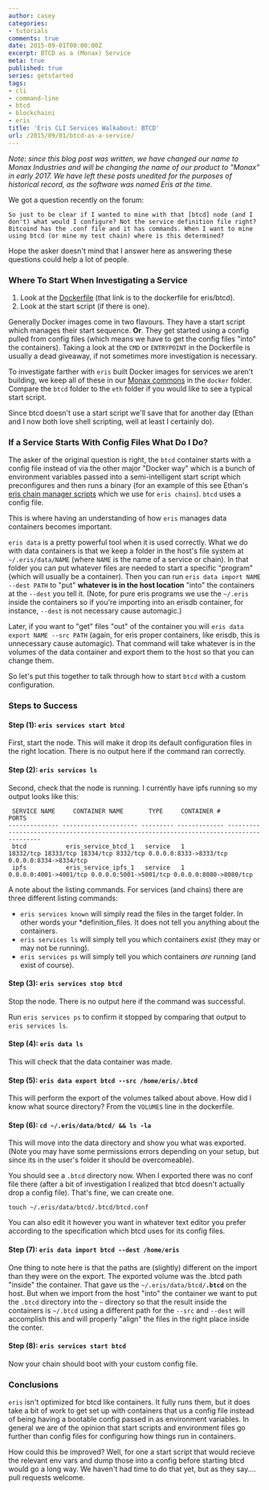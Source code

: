 ```yaml
---
author: casey
categories:
- tutorials
comments: true
date: 2015-09-01T00:00:00Z
excerpt: BTCD as a (Monax) Service
meta: true
published: true
series: getstarted
tags:
- cli
- command-line
- btcd
- blockchaini
- eris
title: 'Eris CLI Services Walkabout: BTCD'
url: /2015/09/01/btcd-as-a-service/
---
```


<div class="note">
	<em>Note: since this blog post was written, we have changed our name to Monax Industries and will be changing the name of our product to "Monax" in early 2017. We have left these posts unedited for the purposes of historical record, as the software was named Eris at the time.</em>
</div>

We got a question recently on the forum:

```
So just to be clear if I wanted to mine with that [btcd] node (and I don't) what would I configure? Not the service definition file right? Bitcoind has the .conf file and it has commands. When I want to mine using btcd (or mine my test chain) where is this determined?
```

Hope the asker doesn't mind that I answer here as answering these questions could help a lot of people.

### Where To Start When Investigating a Service

1. Look at the [Dockerfile](https://github.com/monax/common/blob/master/docker/btcd/Dockerfile) (that link is to the dockerfile for eris/btcd).
2. Look at the start script (if there is one).

Generally Docker images come in two flavours. They have a start script which manages their start sequence. **Or**. They get started using a config pulled from config files (which means we have to get the config files "into" the containers). Taking a look at the `CMD` or `ENTRYPOINT` in the Dockerfile is usually a dead giveaway, if not sometimes more investigation is necessary.

To investigate farther with `eris` built Docker images for services we aren't building, we keep all of these in our [Monax commons](https://github.com/monax/common/) in the `docker` folder. Compare the `btcd` folder to the `eth` folder if you would like to see a typical start script.

Since btcd doesn't use a start script we'll save that for another day (Ethan and I now both love shell scripting, well at least I certainly do).

### If a Service Starts With Config Files What Do I Do?

The asker of the original question is right, the `btcd` container starts with a config file instead of via the other major "Docker way" which is a bunch of environment variables passed into a semi-intelligent start script which preconfigures and then runs a binary (for an example of this see Ethan's [eris chain manager scripts](https://github.com/monax/common/blob/master/docker/btcd/Dockerfile) which we use for `eris chains`). `btcd` uses a config file.

This is where having an understanding of how `eris` manages data containers becomes important.

`eris data` is a pretty powerful tool when it is used correctly. What we do with data containers is that we keep a folder in the host's file system at `~/.eris/data/NAME` (where `NAME` is the name of a service or chain). In that folder you can put whatever files are needed to start a specific "program" (which will usually be a container). Then you can run `eris data import NAME --dest PATH` to "put" **whatever is in the host location** "into" the containers at the `--dest` you tell it. (Note, for pure eris programs we use the `~/.eris` inside the containers so if you're importing into an erisdb container, for instance, `--dest` is not necessary cause automagic.)

Later, if you want to "get" files "out" of the container you will `eris data export NAME --src PATH` (again, for eris proper containers, like erisdb, this is unnecessary cause automagic). That command will take whatever is in the volumes of the data container and export them to the host so that you can change them.

So let's put this together to talk through how to start `btcd` with a custom configuration.

### Steps to Success

#### Step (1): `eris services start btcd`

First, start the node. This will make it drop its default configuration files in the right location. There is no output here if the command ran correctly.

#### Step (2): `eris services ls`

Second, check that the node is running. I currently have ipfs running so my output looks like this:

```irc
 SERVICE NAME     CONTAINER NAME       TYPE     CONTAINER #                                           PORTS
-------------- --------------------- --------- ------------- ----------------------------------------------------------------------------------------
 btcd           eris_service_btcd_1   service   1             18332/tcp 18333/tcp 18334/tcp 8332/tcp 0.0.0.0:8333->8333/tcp 0.0.0.0:8334->8334/tcp
 ipfs           eris_service_ipfs_1   service   1             0.0.0.0:4001->4001/tcp 0.0.0.0:5001->5001/tcp 0.0.0.0:8080->8080/tcp
```

A note about the listing commands. For services (and chains) there are three different listing commands:

* `eris services known` will simply read the files in the target folder. In other words your *definition_files. It does not tell you anything about the containers.
* `eris services ls` will simply tell you which containers *exist* (they may or may not be running).
* `eris services ps` will simply tell you which containers *are running* (and exist of course).

#### Step (3): `eris services stop btcd`

Stop the node. There is no output here if the command was successful.

Run `eris services ps` to confirm it stopped by comparing that output to `eris services ls`.

#### Step (4): `eris data ls`

This will check that the data container was made.

#### Step (5): `eris data export btcd --src /home/eris/.btcd`

This will perform the export of the volumes talked about above. How did I know what source directory? From the `VOLUMES` line in the dockerfile.

#### Step (6): `cd ~/.eris/data/btcd/ && ls -la`

This will move into the data directory and show you what was exported. (Note you may have some permissions errors depending on your setup, but since its in the user's folder it should be overcomeable).

You should see a `.btcd` directory now. When I exported there was no conf file there (after a bit of investigation I realized that btcd doesn't actually drop a config file). That's fine, we can create one.

```
touch ~/.eris/data/btcd/.btcd/btcd.conf
```

You can also edit it however you want in whatever text editor you prefer according to the specification which btcd uses for its config files.

#### Step (7): `eris data import btcd --dest /home/eris`

One thing to note here is that the paths are (slightly) different on the import than they were on the export. The exported volume was the .btcd path "inside" the container. That gave us the `~/.eris/data/btcd/`**`.btcd`** on the host. But when we import from the host "into" the container we want to put the `.btcd` directory into the `~` directory so that the result inside the containers is `~/.btcd` using a different path for the `--src` and `--dest` will accomplish this and will properly "align" the files in the right place inside the conter.

#### Step (8): `eris services start btcd`

Now your chain should boot with your custom config file.

### Conclusions

`eris` isn't optimized for btcd like containers. It fully runs them, but it does take a bit of work to get set up with containers that us a config file instead of being having a bootable config passed in as environment variables. In general we are of the opinion that start scripts and environment files go further than config files for configuring how things run in containers.

How could this be improved? Well, for one a start script that would recieve the relevant env vars and dump those into a config before starting btcd would go a long way. We haven't had time to do that yet, but as they say.... pull requests welcome.

